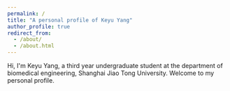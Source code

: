 ```yaml
---
permalink: /
title: "A personal profile of Keyu Yang"
author_profile: true
redirect_from: 
  - /about/
  - /about.html
---
```


Hi, I'm Keyu Yang, a third year undergraduate student at the department of biomedical engineering, Shanghai Jiao Tong University. Welcome to my personal profile.

